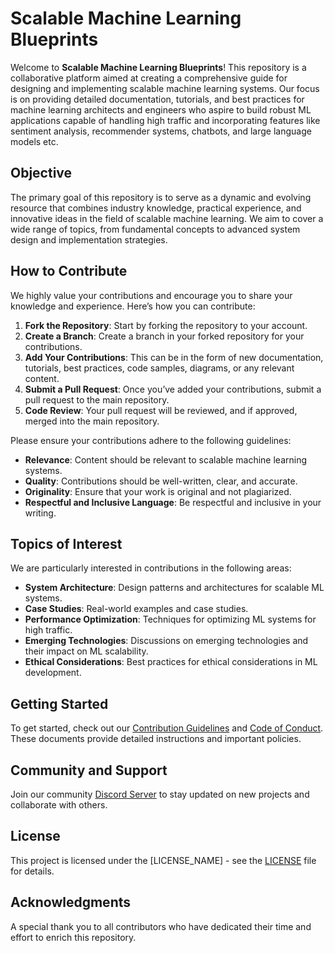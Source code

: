 # Scalable Machine Learning Blueprints

Welcome to **Scalable Machine Learning Blueprints**! This repository is a collaborative platform aimed at creating a comprehensive guide for designing and implementing scalable machine learning systems. Our focus is on providing detailed documentation, tutorials, and best practices for machine learning architects and engineers who aspire to build robust ML applications capable of handling high traffic and incorporating features like sentiment analysis, recommender systems, chatbots, and large language models etc.

## Objective

The primary goal of this repository is to serve as a dynamic and evolving resource that combines industry knowledge, practical experience, and innovative ideas in the field of scalable machine learning. We aim to cover a wide range of topics, from fundamental concepts to advanced system design and implementation strategies.

## How to Contribute

We highly value your contributions and encourage you to share your knowledge and experience. Here’s how you can contribute:

1. **Fork the Repository**: Start by forking the repository to your account.
2. **Create a Branch**: Create a branch in your forked repository for your contributions.
3. **Add Your Contributions**: This can be in the form of new documentation, tutorials, best practices, code samples, diagrams, or any relevant content.
4. **Submit a Pull Request**: Once you’ve added your contributions, submit a pull request to the main repository.
5. **Code Review**: Your pull request will be reviewed, and if approved, merged into the main repository.

Please ensure your contributions adhere to the following guidelines:
- **Relevance**: Content should be relevant to scalable machine learning systems.
- **Quality**: Contributions should be well-written, clear, and accurate.
- **Originality**: Ensure that your work is original and not plagiarized.
- **Respectful and Inclusive Language**: Be respectful and inclusive in your writing.

## Topics of Interest

We are particularly interested in contributions in the following areas:
- **System Architecture**: Design patterns and architectures for scalable ML systems.
- **Case Studies**: Real-world examples and case studies.
- **Performance Optimization**: Techniques for optimizing ML systems for high traffic.
- **Emerging Technologies**: Discussions on emerging technologies and their impact on ML scalability.
- **Ethical Considerations**: Best practices for ethical considerations in ML development.

## Getting Started

To get started, check out our [Contribution Guidelines](CONTRIBUTION_GUIDELINES_LINK) and [Code of Conduct](CODE_OF_CONDUCT_LINK). These documents provide detailed instructions and important policies.

## Community and Support

Join our community  [Discord Server](https://discord.gg/SJRvt5zk) to stay updated on new projects and collaborate with others.

## License

This project is licensed under the [LICENSE_NAME] - see the [LICENSE](LICENSE_LINK) file for details.

## Acknowledgments

A special thank you to all contributors who have dedicated their time and effort to enrich this repository.
